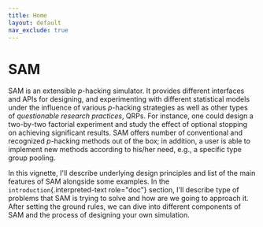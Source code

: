 ```yaml
---
title: Home
layout: default
nav_exclude: true
---
```


SAM
===

SAM is an extensible *p*-hacking simulator. It provides different
interfaces and APIs for designing, and experimenting with different
statistical models under the influence of various *p*-hacking strategies
as well as other types of *questionable research practices*, QRPs. For
instance, one could design a two-by-two factorial experiment and study
the effect of optional stopping on achieving significant results. SAM
offers number of conventional and recognized *p*-hacking methods out of
the box; in addition, a user is able to implement new methods according
to his/her need, e.g., a specific type group pooling.

In this vignette, I'll describe underlying design principles and list of
the main features of SAM alongside some examples. In the
`introduction`{.interpreted-text role="doc"} section, I'll describe type
of problems that SAM is trying to solve and how are we going to approach
it. After setting the ground rules, we can dive into different
components of SAM and the process of designing your own simulation.
